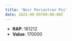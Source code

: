 ```yaml
---
title: 'Noir Periastron Psi'
date: 2025-08-05T00:00:00Z
---
```

- **RAP**: 161212
- **Value**: 170000
